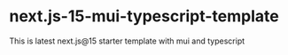 # next.js-15-mui-typescript-template
This is latest next.js@15 starter template with mui and typescript
